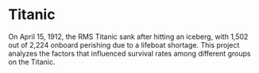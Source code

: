 # Titanic
On April 15, 1912, the RMS Titanic sank after hitting an iceberg, with 1,502 out of 2,224 onboard perishing due to a lifeboat shortage. This project analyzes the factors that influenced survival rates among different groups on the Titanic.

